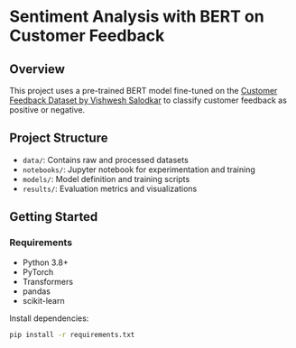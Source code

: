 # Sentiment Analysis with BERT on Customer Feedback

## Overview

This project uses a pre-trained BERT model fine-tuned on the [Customer Feedback Dataset by Vishwesh Salodkar](https://www.kaggle.com/datasets/vishweshsalodkar/customer-feedback-dataset) to classify customer feedback as positive or negative.

## Project Structure

- `data/`: Contains raw and processed datasets
- `notebooks/`: Jupyter notebook for experimentation and training
- `models/`: Model definition and training scripts
- `results/`: Evaluation metrics and visualizations

## Getting Started

### Requirements

- Python 3.8+
- PyTorch
- Transformers
- pandas
- scikit-learn

Install dependencies:

```bash
pip install -r requirements.txt
```
